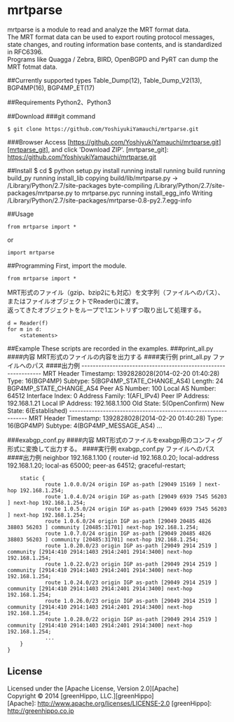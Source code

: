 mrtparse
========

mrtparse is a module to read and analyze the MRT format data.  
The MRT format data can be used to export routing protocol messages, state changes, and routing information base contents, and is standardized in RFC6396.  
Programs like Quagga / Zebra, BIRD, OpenBGPD and PyRT can dump the MRT fotmat data.

##Currently supported types
Table_Dump(12), Table_Dump_V2(13), BGP4MP(16), BGP4MP_ET(17)

##Requirements
Python2、Python3

##Download
###git command
    
    $ git clone https://github.com/YoshiyukiYamauchi/mrtparse.git
    
###Browser
Access [https://github.com/YoshiyukiYamauchi/mrtparse.git][mrtparse_git], and click 'Download ZIP'.
[mrtparse_git]: https://github.com/YoshiyukiYamauchi/mrtparse.git
    


##Install
    $ cd <Clone Directory>
    $ python setup.py install
    running install
    running build
    running build_py
    running install_lib
    copying build/lib/mrtparse.py -> /Library/Python/2.7/site-packages
    byte-compiling /Library/Python/2.7/site-packages/mrtparse.py to mrtparse.pyc
    running install_egg_info
    Writing /Library/Python/2.7/site-packages/mrtparse-0.8-py2.7.egg-info


##Usage
    
    from mrtparse import *
    
or
    
    import mrtparse
    
##Programming
First, import the module.
    
    from mrtparse import *
    
MRT形式のファイル（gzip、bzip2にも対応）を文字列（ファイルへのパス）、 またはファイルオブジェクトでReader()に渡す。  
返ってきたオブジェクトをループで1エントリずつ取り出して処理する。  

    
    d = Reader(f)
    for m in d:
        <statements>
    

##Example
These scripts are recorded in the examples.
###print_all.py
####内容
MRT形式のファイルの内容を出力する
####実行例
    print_all.py ファイルへのパス
####出力例
    ---------------------------------------------------------------
    MRT Header
        Timestamp: 1392828028(2014-02-20 01:40:28)
        Type: 16(BGP4MP)
        Subtype: 5(BGP4MP_STATE_CHANGE_AS4)
        Length: 24
    BGP4MP_STATE_CHANGE_AS4
        Peer AS Number: 100
        Local AS Number: 64512
        Interface Index: 0
        Address Family: 1(AFI_IPv4)
        Peer IP Address: 192.168.1.21
        Local IP Address: 192.168.1.100
        Old State: 5(OpenConfirm)
        New State: 6(Established)
    ---------------------------------------------------------------
    MRT Header
        Timestamp: 1392828028(2014-02-20 01:40:28)
        Type: 16(BGP4MP)
        Subtype: 4(BGP4MP_MESSAGE_AS4)
        ...
        

###exabgp_conf.py
####内容
MRT形式のファイルをexabgp用のコンフィグ形式に変換して出力する。
####実行例
    exabgp_conf.py ファイルへのパス
####出力例
    neighbor 192.168.1.100 {
        router-id 192.168.0.20;
        local-address 192.168.1.20;
        local-as 65000;
        peer-as 64512;
        graceful-restart;

        static {
                route 1.0.0.0/24 origin IGP as-path [29049 15169 ] next-hop 192.168.1.254;
                route 1.0.4.0/24 origin IGP as-path [29049 6939 7545 56203 ] next-hop 192.168.1.254;
                route 1.0.5.0/24 origin IGP as-path [29049 6939 7545 56203 ] next-hop 192.168.1.254;
                route 1.0.6.0/24 origin IGP as-path [29049 20485 4826 38803 56203 ] community [20485:31701] next-hop 192.168.1.254;
                route 1.0.7.0/24 origin IGP as-path [29049 20485 4826 38803 56203 ] community [20485:31701] next-hop 192.168.1.254;
                route 1.0.20.0/23 origin IGP as-path [29049 2914 2519 ] community [2914:410 2914:1403 2914:2401 2914:3400] next-hop 192.168.1.254;
                route 1.0.22.0/23 origin IGP as-path [29049 2914 2519 ] community [2914:410 2914:1403 2914:2401 2914:3400] next-hop 192.168.1.254;
                route 1.0.24.0/23 origin IGP as-path [29049 2914 2519 ] community [2914:410 2914:1403 2914:2401 2914:3400] next-hop 192.168.1.254;
                route 1.0.26.0/23 origin IGP as-path [29049 2914 2519 ] community [2914:410 2914:1403 2914:2401 2914:3400] next-hop 192.168.1.254;
                route 1.0.28.0/22 origin IGP as-path [29049 2914 2519 ] community [2914:410 2914:1403 2914:2401 2914:3400] next-hop 192.168.1.254;
                ...
        }
    }



License
----------
Licensed under the [Apache License, Version 2.0][Apache]  
Copyright &copy; 2014 [greenHippo, LLC.][greenHippo]  
[Apache]: http://www.apache.org/licenses/LICENSE-2.0
[greenHippo]: http://greenhippo.co.jp
